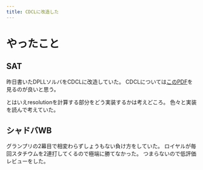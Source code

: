 ```yaml
---
title: CDCLに改造した
---
```


# やったこと

## SAT

昨日書いたDPLLソルバをCDCLに改造していた。
CDCLについては[このPDF](https://www.cs.princeton.edu/~zkincaid/courses/fall18/readings/SATHandbook-CDCL.pdf)を見るのが良いと思う。

とはいえresolutionを計算する部分をどう実装するかは考えどころ。
色々と実装を読んで考えていた。

## シャドバWB

グランプリの2幕目で相変わらずしょうもない負け方をしていた。
ロイヤルが毎回スタチウムを2連打してくるので極端に勝てなかった。
つまらないので低評価レビューをした。

